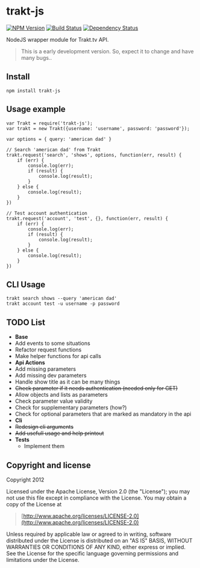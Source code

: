 # trakt-js

[![NPM Version](https://img.shields.io/npm/v/trakt-js.svg)](https://www.npmjs.com/package/trakt-js)
[![Build Status](https://img.shields.io/github/workflow/status/alxhotel/trakt-js/ci/master)](https://github.com/alxhotel/trakt-js/actions)
[![Dependency Status](https://img.shields.io/librariesio/release/npm/trakt-js)](https://libraries.io/npm/trakt-js)

NodeJS wrapper module for Trakt.tv API.

> This is a early development version. So, expect it to change and have many bugs..

## Install
	npm install trakt-js

## Usage example
	var Trakt = require('trakt-js');
	var trakt = new Trakt({username: 'username', password: 'password'}); 

	var options = { query: 'american dad' }

	// Search 'american dad' from Trakt
	trakt.request('search', 'shows', options, function(err, result) {
		if (err) {
			console.log(err);
			if (result) {
				console.log(result);
			}
		} else {
			console.log(result);
		}
	})

	// Test account authentication
	trakt.request('account', 'test', {}, function(err, result) {
		if (err) {
			console.log(err);
			if (result) {
				console.log(result);
			}
		} else {
			console.log(result);
		}
	})

## CLI Usage
	trakt search shows --query 'american dad'
	trakt account test -u username -p password

## TODO List
 - **Base**
  - Add events to some situations
  - Refactor request functions
  - Make helper functions for api calls
 - **Api Actions**
  - Add missing parameters
  - Add missing dev parameters
  - Handle show title as it can be many things
  - ~~Check parameter if it needs authentication (needed only for GET)~~
  - Allow objects and lists as parameters
  - Check parameter value validity
  - Check for supplementary parameters (how?)
  - Check for optional parameters that are marked as mandatory in the api
 - **Cli**
  - ~~Redesign cli arguments~~
  - ~~Add usefull usage and help printout~~
 - **Tests**
 	- Implement them

## Copyright and license

Copyright 2012

Licensed under the Apache License, Version 2.0 (the "License");
you may not use this file except in compliance with the License.
You may obtain a copy of the License at

> [http://www.apache.org/licenses/LICENSE-2.0](http://www.apache.org/licenses/LICENSE-2.0)

Unless required by applicable law or agreed to in writing, software
distributed under the License is distributed on an "AS IS" BASIS,
WITHOUT WARRANTIES OR CONDITIONS OF ANY KIND, either express or implied.
See the License for the specific language governing permissions and
limitations under the License.

